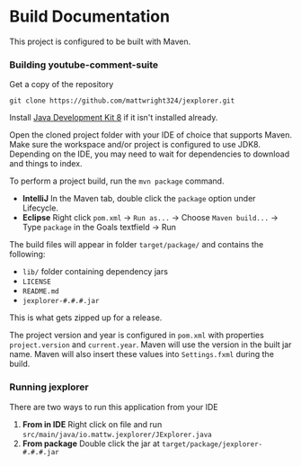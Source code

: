 Build Documentation
=

This project is configured to be built with Maven.

### Building youtube-comment-suite

Get a copy of the repository

```
git clone https://github.com/mattwright324/jexplorer.git
```

Install [Java Development Kit 8](https://www.oracle.com/java/technologies/javase/javase-jdk8-downloads.html)
if it isn't installed already.

Open the cloned project folder with your IDE of choice that supports Maven. 
Make sure the workspace and/or project is configured to use JDK8. 
Depending on the IDE, you may need to wait for dependencies to download and things to index.

To perform a project build, run the `mvn package` command. 

- **IntelliJ** In the Maven tab, double click the `package` option under Lifecycle.
- **Eclipse** Right click `pom.xml` -> `Run as...` -> Choose `Maven build...` -> Type `package` in the Goals textfield -> Run

The build files will appear in folder `target/package/` and contains the following:

- `lib/` folder containing dependency jars
- `LICENSE`
- `README.md`
- `jexplorer-#.#.#.jar`

This is what gets zipped up for a release.

The project version and year is configured in `pom.xml` with properties `project.version` and `current.year`.
Maven will use the version in the built jar name. 
Maven will also insert these values into `Settings.fxml` during the build.

### Running jexplorer

There are two ways to run this application from your IDE

1. **From in IDE** Right click on file and run `src/main/java/io.mattw.jexplorer/JExplorer.java`
2. **From package** Double click the jar at `target/package/jexplorer-#.#.#.jar` 

